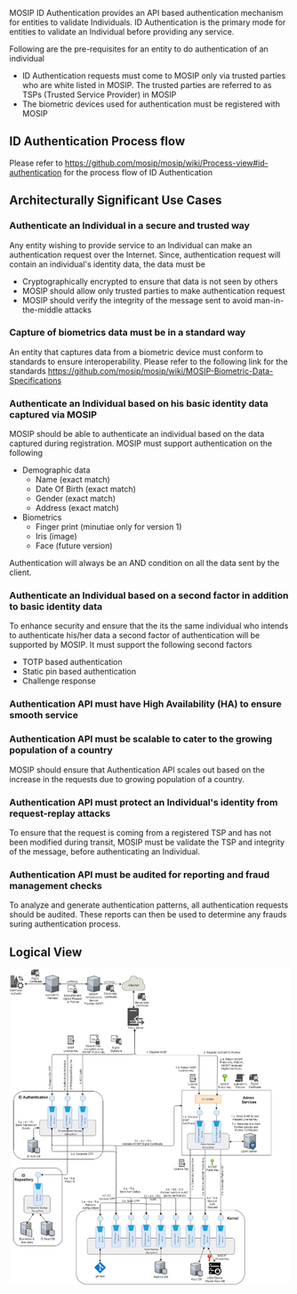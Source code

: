 MOSIP ID Authentication provides an API based authentication mechanism for entities to validate Individuals. ID Authentication is the primary mode for entities to validate an Individual before providing any service.

Following are the pre-requisites for an entity to do authentication of an individual
* ID Authentication requests must come to MOSIP only via trusted parties who are white listed in MOSIP. The trusted parties are referred to as TSPs (Trusted Service Provider) in MOSIP
* The biometric devices used for authentication must be registered with MOSIP

## ID Authentication Process flow
Please refer to https://github.com/mosip/mosip/wiki/Process-view#id-authentication for the process flow of ID Authentication

## Architecturally Significant Use Cases
### Authenticate an Individual in a secure and trusted way
Any entity wishing to provide service to an Individual can make an authentication request over the Internet. Since, authentication request will contain an individual's identity data, the data must be
 - Cryptographically encrypted to ensure that data is not seen by others
 - MOSIP should allow only trusted parties to make authentication request
 - MOSIP should verify the integrity of the message sent to avoid man-in-the-middle attacks

### Capture of biometrics data must be in a standard way
An entity that captures data from a biometric device must conform to standards to ensure interoperability. Please refer to the following link for the standards https://github.com/mosip/mosip/wiki/MOSIP-Biometric-Data-Specifications


### Authenticate an Individual based on his basic identity data captured via MOSIP
MOSIP should be able to authenticate an individual based on the data captured during registration. MOSIP must support authentication on the following
 * Demographic data
   - Name (exact match)
   - Date Of Birth (exact match)
   - Gender (exact match)
   - Address (exact match)
 * Biometrics
   - Finger print (minutiae only for version 1)
   - Iris (image)
   - Face (future version)

Authentication will always be an AND condition on all the data sent by the client.

### Authenticate an Individual based on a second factor in addition to basic identity data
To enhance security and ensure that the its the same individual who intends to authenticate his/her data a second factor of authentication will be supported by MOSIP. It must support the following second factors
* TOTP based authentication
* Static pin based authentication
* Challenge response

### Authentication API must have High Availability (HA) to ensure smooth service

### Authentication API must be scalable to cater to the growing population of a country
MOSIP should ensure that Authentication API scales out based on the increase in the requests due to growing population of a country.

### Authentication API must protect an Individual's identity from request-replay attacks
To ensure that the request is coming from a registered TSP and has not been modified during transit, MOSIP must be validate the TSP and integrity of the message, before authenticating an Individual.  

### Authentication API must be audited for reporting and fraud management checks
To analyze and generate authentication patterns, all authentication requests should be audited. These reports can then be used to determine any frauds suring authentication process.

## Logical View    
![ID Authentication Logical view](_images/arch_diagrams/MOSIP_IDA_Logical_View_v0.4.png)